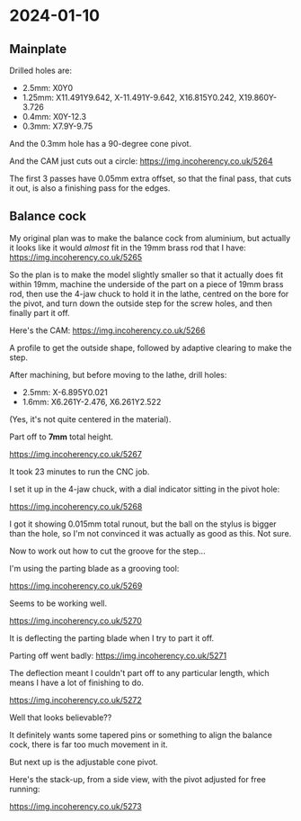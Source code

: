 # 2024-01-10

## Mainplate

Drilled holes are:

 * 2.5mm: X0Y0
 * 1.25mm: X11.491Y9.642, X-11.491Y-9.642, X16.815Y0.242, X19.860Y-3.726
 * 0.4mm: X0Y-12.3
 * 0.3mm: X7.9Y-9.75

And the 0.3mm hole has a 90-degree cone pivot.

And the CAM just cuts out a circle: https://img.incoherency.co.uk/5264

The first 3 passes have 0.05mm extra offset, so that the final pass, that cuts it out, is also
a finishing pass for the edges.

## Balance cock

My original plan was to make the balance cock from aluminium, but actually it looks like it would
*almost* fit in the 19mm brass rod that I have: https://img.incoherency.co.uk/5265

So the plan is to make the model slightly smaller so that it actually does fit within 19mm,
machine the underside of the part on a piece of 19mm brass rod, then use the 4-jaw chuck to
hold it in the lathe, centred on the bore for the pivot, and turn down the outside step for the screw holes,
and then finally part it off.

Here's the CAM: https://img.incoherency.co.uk/5266

A profile to get the outside shape, followed by adaptive clearing to make the step.

After machining, but before moving to the lathe, drill holes:

 * 2.5mm: X-6.895Y0.021
 * 1.6mm: X6.261Y-2.476, X6.261Y2.522

(Yes, it's not quite centered in the material).

Part off to **7mm** total height.

https://img.incoherency.co.uk/5267

It took 23 minutes to run the CNC job.

I set it up in the 4-jaw chuck, with a dial indicator sitting in the pivot hole:

https://img.incoherency.co.uk/5268

I got it showing 0.015mm total runout, but the ball on the stylus is bigger than the hole, so I'm not convinced
it was actually as good as this. Not sure.

Now to work out how to cut the groove for the step...

I'm using the parting blade as a grooving tool:

https://img.incoherency.co.uk/5269

Seems to be working well.

https://img.incoherency.co.uk/5270

It is deflecting the parting blade when I try to part it off.

Parting off went badly: https://img.incoherency.co.uk/5271

The deflection meant I couldn't part off to any particular length, which means I have a lot of finishing to do.

https://img.incoherency.co.uk/5272

Well that looks believable??

It definitely wants some tapered pins or something to align the balance cock, there is far too much movement in it.

But next up is the adjustable cone pivot.

Here's the stack-up, from a side view, with the pivot adjusted for free running:

https://img.incoherency.co.uk/5273
